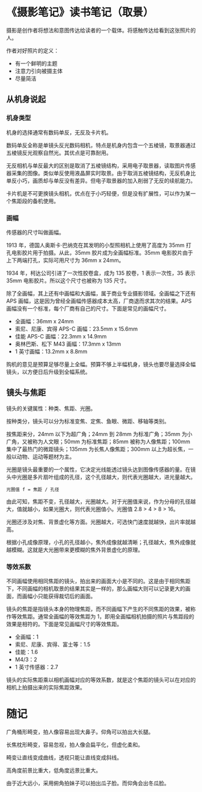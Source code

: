 # 《摄影笔记》读书笔记（取景）

摄影是创作者将想法和意图传达给读者的一个载体。将感触传达给看到这张照片的人。

作者对好照片的定义：

- 有一个鲜明的主题
- 注意力引向被摄主体
- 尽量简洁

## 从机身说起

### 机身类型

机身的选择通常有数码单反，无反及卡片机。

数码单反全称是单镜头反光数码相机，特点是机身内包含一个五棱镜，取景器通过五棱镜反光观察自然光。其优点是可靠耐用。

无反相机与单反最大的区别是取消了五棱镜结构，采用电子取景器，读取图片传感器采集的图像。类似单反使用液晶屏实时取景。由于取消五棱镜结构，无反机身比单反小巧，画质却与单反没有差异。但电子取景器的加入削弱了无反的续航能力。

卡片机是不可更换镜头相机，优点在于小巧轻便，但是没有扩展性，可以作为某一个焦距段的备机使用。

### 画幅

传感器的尺寸叫做画幅。

1913 年，德国人奥斯卡·巴纳克在其发明的小型照相机上使用了高度为 35mm 打孔电影胶片用于拍摄。从此，35mm 胶片成为全画幅标准。35mm 电影胶片由于上下两端打孔，实际可用尺寸为 36mm x 24mm。

1934 年，柯达公司引进了一次性胶卷盒，成为 135 胶卷，1 表示一次性，35 表示 35mm 电影胶片。所以这个尺寸也被称为 135 尺寸。

除了全画幅，其上还有中画幅和大画幅，属于商业专业摄影领域。全画幅之下还有 APS 画幅，这是因为曾经全画幅传感器成本太高，厂商退而求其次的结果。APS 画幅没有一个标准，每个厂商有自己的尺寸。下面是常见的画幅尺寸。

- 全画幅：36mm x 24mm
- 索尼、尼康、宾得 APS-C 画幅：23.5mm x 15.6mm
- 佳能 APS-C 画幅：22.3mm x 14.9mm
- 奥林巴斯、松下 M43 画幅：17.3mm x 13mm
- 1 英寸画幅：13.2mm x 8.8mm

购机的意见是预算足够尽量上全幅。预算不够上半幅机身，镜头也要尽量选择全幅镜头，以方便日后升级到全幅系统。

## 镜头与焦距

镜头的关键属性：种类、焦距、光圈。

按种类分，镜头可以分为标准变焦、定焦、鱼眼、微距、移轴等类别。

按焦距来分，24mm 以下为超广角；24mm 到 28mm 为标准广角；35mm 为小广角，又被称为人文眼；50mm 为标准焦距；85mm 被称为人像焦距；100mm 集中了最热门的微距镜头；135mm 为长焦人像焦距；300mm 以上为超长焦，一般以动物、运动等题材为主。

光圈是镜头最重要的一个属性，它决定光线能透过镜头达到图像传感器的量。在镜头中光圈是多片扇叶组成的孔径，这个孔径越大，则代表光圈越大，进光量越大。

```
光圈值 f = 焦距 / 孔径
```

由此可知，焦距不变，孔径越大，光圈越大。对于光圈值来说，作为分母的孔径越大，值就越小，如果光圈大，则代表光圈值小。光圈值 2.8 > 4 > 8 > 16。

光圈还涉及对焦、背景虚化等方面。光圈越大，可选快门速度就越快，出片率就越高。

根据小孔成像原理，小孔的孔径越小，焦外成像就越清晰；孔径越大，焦外成像就越模糊。这就是大光圈带来更模糊的焦外背景虚化的原理。

### 等效系数

不同画幅使用相同焦距的镜头，拍出来的画面大小是不同的。这是由于相同焦距下，不同画幅的相机取景的结果其实是一样的，那么画幅大则可以记录更大的画面，而画幅小只能获得裁切后的画面。

镜头的焦距是指镜头本身的物理焦距，而不同画幅下产生的不同焦距的效果，被称作等效焦距。通常全画幅的等效焦距为 1，即用全画幅相机拍摄的照片与焦距段的效果是相符的。下面是常见画幅尺寸的等效焦距。

- 全画幅：1
- 索尼、尼康、宾得、富士等：1.5
- 佳能：1.6
- M4/3：2
- 1 英寸传感器：2.7

镜头的实际焦距乘以相机画幅对应的等效系数，就是这个焦距的镜头可以在对应的相机上拍摄出来的实际焦距效果。

# 随记

广角桶形畸变，拍人像容易出现大鼻子。仰角可以拍出大长腿。

长焦枕形畸变，容易忽视，拍人像会扁平化，但虚化柔和。

畸变让直线变成曲线，透视只能让直线变成斜线。

高角度前景比重大，低角度远景比重大。

由于近大远小，采用俯角拍妹子可以拍出瓜子脸。而仰角会出冬瓜脸。
